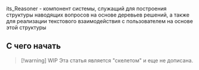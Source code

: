 its_Reasoner - компонент системы, служащий для построения структуры наводящих вопросов на основе деревьев решений, а также для реализации текстового взаимодействия с пользователем на основе этой структуры
## С чего начать

> [!warning] WIP
> Эта статья является "скелетом" и еще не дописана.
